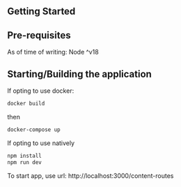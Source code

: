 ## Getting Started

## Pre-requisites
As of time of writing:
Node ^v18

## Starting/Building the application
If opting to use docker:
```bash
docker build
```
then
```bash
docker-compose up
```

If opting to use natively
```bash
npm install
npm run dev
```

To start app, use url:
http://localhost:3000/content-routes
